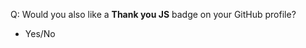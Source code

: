 <!--
This is a pull request short introduction. Thank you for adding yourself to this
thank you list and welcome here.

If you would like to get also a "Thank you PHP" badge on your GitHub profile,
answer "YES" to a question below.

You will receive an invitation to this GitHub organization.
-->

Q: Would you also like a **Thank you JS** badge on your GitHub profile?

* Yes/No
